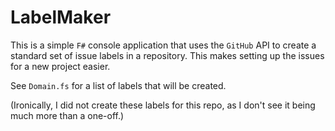 # LabelMaker

This is a simple `F#` console application that uses the `GitHub` API to create a standard set of issue labels
in a repository. This makes setting up the issues for a new project easier.

See `Domain.fs` for a list of labels that will be created.

(Ironically, I did not create these labels for this repo, as I don't see it being much more than a one-off.)